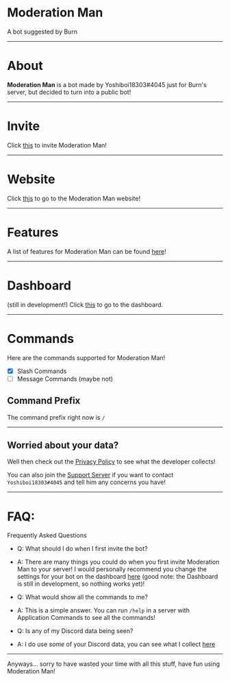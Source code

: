 # Moderation Man

A bot suggested by Burn

---

# About

**Moderation Man** is a bot made by Yoshiboi18303#4045 just for Burn's server, but decided to turn into a public bot!

---

# Invite

Click [this](https://discord.com/api/oauth2/authorize?client_id=891070722074611742&permissions=8&scope=bot%20applications.commands) to invite Moderation Man!

---

# Website

Click [this](https://moderation-man.ml) to go to the Moderation Man website!

---

# Features

A list of features for Moderation Man can be found [here](https://moderation-man.ml/features)!

---

# Dashboard

(still in development!) Click [this](https://moderation-man.ml/servers) to go to the dashboard.

---

# Commands

Here are the commands supported for Moderation Man!

- [x] Slash Commands
- [ ] Message Commands (maybe not)

## Command Prefix

The command prefix right now is `/`

---

## Worried about your data?

Well then check out the [Privacy Policy](https://moderation-man.ml/privacy) to see what the developer collects!

You can also join the [Support Server](https://discord.gg/nv4pyCXBnr) if you want to contact `Yoshiboi18303#4045` and tell him any concerns you have!

---

# FAQ:

Frequently Asked Questions

- Q: What should I do when I first invite the bot?
- A: There are many things you could do when you first invite Moderation Man to your server! I would personally recommend you change the settings for your bot on the dashboard [here](https://moderation-man.ml/servers) (good note: the Dashboard is still in development, so nothing works yet)!

- Q: What would show all the commands to me?
- A: This is a simple answer. You can run `/help` in a server with Application Commands to see all the commands!

- Q: Is any of my Discord data being seen?
- A: I do use _some_ of your Discord data, you can see what I collect [here](https://moderation-man.ml/privacy)

---

Anyways... sorry to have wasted your time with all this stuff, have fun using Moderation Man!
